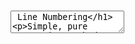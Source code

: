 # <textarea> Line Numbering
Simple, pure JavaScript method to prefix a <textarea> with line numbers.

## Usage
```
var input = document.getElementById("myInput"); 
LNPrefix(input);
input.addEventListener("input", LNPrefix.bind(this, input));
```
